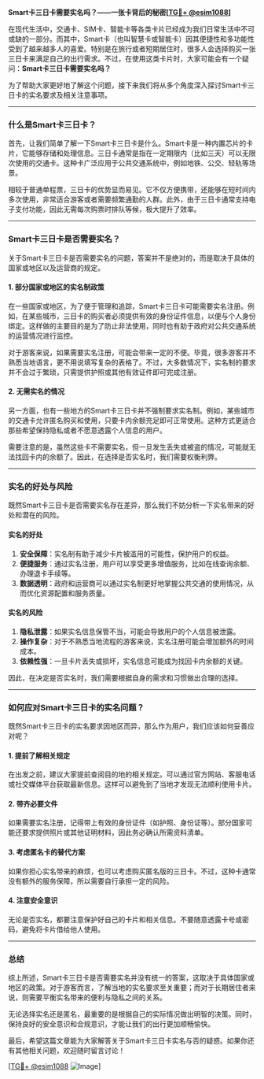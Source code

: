 **Smart卡三日卡需要实名吗？——一张卡背后的秘密[[TG💪+ @esim1088](https://t.me/s/esim1088)]**

在现代生活中，交通卡、SIM卡、智能卡等各类卡片已经成为我们日常生活中不可或缺的一部分。而其中，Smart卡（也叫智慧卡或智能卡）因其便捷性和多功能性受到了越来越多人的喜爱。特别是在旅行或者短期居住时，很多人会选择购买一张三日卡来满足自己的出行需求。不过，在使用这类卡片时，大家可能会有一个疑问：**Smart卡三日卡需要实名吗？**

为了帮助大家更好地了解这个问题，接下来我们将从多个角度深入探讨Smart卡三日卡的实名要求及相关注意事项。

---

### **什么是Smart卡三日卡？**

首先，让我们简单了解一下Smart卡三日卡是什么。Smart卡是一种内置芯片的卡片，它能够存储和处理信息。三日卡通常是指在一定期限内（比如三天）可以无限次使用的交通卡。这种卡广泛应用于公共交通系统中，例如地铁、公交、轻轨等场景。

相较于普通单程票，三日卡的优势显而易见。它不仅方便携带，还能够在短时间内多次使用，非常适合游客或者需要频繁通勤的人群。此外，由于三日卡通常支持电子支付功能，因此无需每次购票时排队等候，极大提升了效率。

---

### **Smart卡三日卡是否需要实名？**

关于Smart卡三日卡是否需要实名的问题，答案并不是绝对的，而是取决于具体的国家或地区以及运营商的规定。

#### **1. 部分国家或地区的实名制政策**
在一些国家或地区，为了便于管理和追踪，Smart卡三日卡可能需要实名注册。例如，在某些城市，三日卡的购买者必须提供有效的身份证件信息，以便与个人身份绑定。这样做的主要目的是为了防止非法使用，同时也有助于政府对公共交通系统的运营情况进行监控。

对于游客来说，如果需要实名注册，可能会带来一定的不便。毕竟，很多游客并不熟悉当地语言，更不用说填写复杂的表格了。不过，大多数情况下，实名制的要求并不会过于繁琐，只需提供护照或其他有效证件即可完成注册。

#### **2. 无需实名的情况**
另一方面，也有一些地方的Smart卡三日卡并不强制要求实名制。例如，某些城市的交通卡允许匿名购买和使用，只要卡内余额充足即可正常使用。这种方式更适合那些希望保持隐私或者不愿意透露个人信息的用户。

需要注意的是，虽然这些卡不需要实名，但一旦发生丢失或被盗的情况，可能就无法找回卡内的余额了。因此，在选择是否实名时，我们需要权衡利弊。

---

### **实名的好处与风险**

既然Smart卡三日卡是否需要实名存在差异，那么我们不妨分析一下实名带来的好处和潜在的风险。

#### **实名的好处**
1. **安全保障**：实名制有助于减少卡片被滥用的可能性，保护用户的权益。
2. **便捷服务**：通过实名注册，用户可以享受更多增值服务，比如在线查询余额、办理退卡手续等。
3. **数据透明**：政府和运营商可以通过实名制更好地掌握公共交通的使用情况，从而优化资源配置和服务质量。

#### **实名的风险**
1. **隐私泄露**：如果实名信息保管不当，可能会导致用户的个人信息被泄露。
2. **操作复杂**：对于不熟悉当地流程的游客来说，实名注册可能会增加额外的时间成本。
3. **依赖性强**：一旦卡片丢失或损坏，实名信息可能成为找回卡内余额的关键。

因此，在决定是否实名时，我们需要根据自身的需求和习惯做出合理的选择。

---

### **如何应对Smart卡三日卡的实名问题？**

既然Smart卡三日卡的实名要求因地区而异，那么作为用户，我们应该如何妥善应对呢？

#### **1. 提前了解相关规定**
在出发之前，建议大家提前查阅目的地的相关规定。可以通过官方网站、客服电话或社交媒体平台获取最新信息。这样可以避免到了当地才发现无法顺利使用卡片。

#### **2. 带齐必要文件**
如果需要实名注册，记得带上有效的身份证件（如护照、身份证等）。部分国家可能还要求提供照片或其他证明材料，因此务必确认所需资料清单。

#### **3. 考虑匿名卡的替代方案**
如果你担心实名带来的麻烦，也可以考虑购买匿名版的三日卡。不过，这种卡通常没有额外的服务保障，所以需要自行承担一定的风险。

#### **4. 注意安全意识**
无论是否实名，都要注意保护好自己的卡片和相关信息。不要随意透露卡号或密码，避免将卡片借给他人使用。

---

### **总结**

综上所述，Smart卡三日卡是否需要实名并没有统一的答案，这取决于具体国家或地区的政策。对于游客而言，了解当地的实名要求至关重要；而对于长期居住者来说，则需要平衡实名带来的便利与隐私之间的关系。

无论选择实名还是匿名，最重要的是根据自己的实际情况做出明智的决策。同时，保持良好的安全意识和合规意识，才能让我们的出行更加顺畅愉快。

最后，希望这篇文章能为大家解答关于Smart卡三日卡实名与否的疑惑。如果你还有其他相关问题，欢迎随时留言讨论！

[[TG💪+ @esim1088](https://t.me/s/esim1088) ![Image](https://i.postimg.cc/4NQfJmqS/Snipaste-2025-05-13-00-14-12.png)]